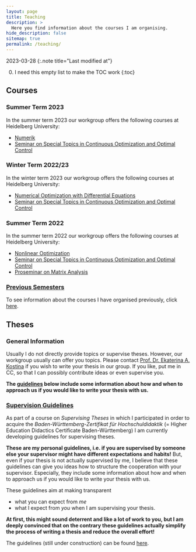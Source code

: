 ```yaml
---
layout: page
title: Teaching
description: >
  Here you find information about the courses I am organising.
hide_description: false
sitemap: true
permalink: /teaching/
---
```


2023-03-28
{:.note title="Last modified at"}

0. I need this empty list to make the TOC work
{:toc}

## Courses

### Summer Term 2023

In the summer term 2023 our workgroup offers the following courses at Heidelberg University: 
  - [Numerik][num]
  - [Seminar on Special Topics in Continuous Optimization and Optimal Control][semss23]

### Winter Term 2022/23

In the winter term 2023 our workgroup offers the following courses at Heidelberg University: 
  - [Numerical Optimization with Differential Equations][node]
  - [Seminar on Special Topics in Continuous Optimization and Optimal Control][sem23]
  
### Summer Term 2022

In the summer term 2022 our workgroup offers the following courses at Heidelberg University: 
  - [Nonlinear Optimization][nlo]
  - [Seminar on Special Topics in Continuous Optimization and Optimal Control][sem]
  - [Proseminar on Matrix Analysis][prosem]

### [Previous Semesters][previous_semesters]

To see information about the courses I have organised previously, click [here][previous_semesters].

## Theses

### General Information

Usually I do not directly provide topics or supervise theses. However, our workgroup usually can offer you topics. Please contact [Prof. Dr. Ekaterina A. Kostina][ekaterina] if you wish to write your thesis in our group. If you like, put me in CC, so that I can possibly contribute ideas or even supervise you.

**The [guidelines][gl_internal] below include some information about how and when to approach us if you would like to write your thesis with us.** 

### [Supervision Guidelines][guidelines]

As part of a course on *Supervising Theses* in which I participated in order to acquire the *Baden-Württemberg-Zertifikat für Hochschuldidaktik* (= Higher Education Didactics Certificate Baden-Württemberg) I am currently developing guidelines for supervising theses. 

**These are my personal guidelines, i.e. if you are supervised by someone else your supervisor might have different expectations and habits!** But, even if your thesis is not actually supervised by me, I believe that these guidelines can give you ideas how to structure the cooperation with your supervisor. Especially, they include some information about how and when to approach us if you would like to write your thesis with us.

These guidelines aim at making transparent
  - what you can expect from *me*
  - what I expect from *you*
when I am supervising your thesis.

**At first, this might sound deterrent and like a lot of work to you, but I am deeply convinced that on the contrary these guidelines actually simplify the process of writing a thesis and reduce the overall effort!**

The guidelines (still under construction) can be found [here][guidelines].

[num]: ss23/numerik.md
[semss23]: ss23/seminar.md
[node]: ws22_23/node.md
[sem23]: ws22_23/seminar.md
[nlo]: ss22/nlo.md
[sem]: ss22/seminar.md
[prosem]: ss22/proseminar.md
[previous_semesters]: previous_semesters.md
[ekaterina]: mailto:ekaterina_(dot)_kostina_(at)_iwr_(dot)_uni-heidelberg_(dot)_de
[gl_internal]: #supervision-guidelines
[guidelines]: supervision_guidelines.md


